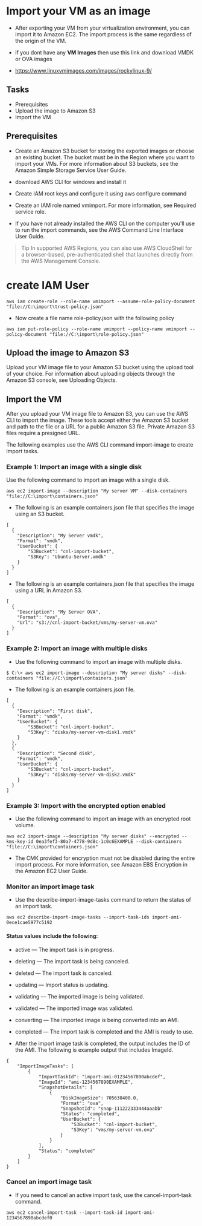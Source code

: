 # Import your VM as an image

- After exporting your VM from your virtualization environment, you can import it to Amazon EC2. The import process is the same regardless of the origin of the VM.

- if you dont have any **VM Images** then use this link and download VMDK or OVA images
- https://www.linuxvmimages.com/images/rockylinux-9/


## Tasks

- Prerequisites
- Upload the image to Amazon S3
- Import the VM


## Prerequisites

- Create an Amazon S3 bucket for storing the exported images or choose an existing bucket. The bucket must be in the Region where you want to import your VMs. For more information about S3 buckets, see the Amazon Simple Storage Service User Guide.

- download AWS CLI for windows and install it
- Create IAM root keys and configure it using aws configure command

- Create an IAM role named vmimport. For more information, see Required service role.

- If you have not already installed the AWS CLI on the computer you'll use to run the import commands, see the AWS Command Line Interface User Guide.

> Tip
> In supported AWS Regions, you can also use AWS CloudShell for a browser-based, pre-authenticated shell that launches directly from the AWS Management Console.

# create IAM User
```
aws iam create-role --role-name vmimport --assume-role-policy-document "file://C:\import\trust-policy.json"
```
- Now create a file name role-policy.json with the following policy
```
aws iam put-role-policy --role-name vmimport --policy-name vmimport --policy-document "file://C:\import\role-policy.json"

```

## Upload the image to Amazon S3

Upload your VM image file to your Amazon S3 bucket using the upload tool of your choice. For information about uploading objects through the Amazon S3 console, see Uploading Objects.

## Import the VM

After you upload your VM image file to Amazon S3, you can use the AWS CLI to import the image. These tools accept either the Amazon S3 bucket and path to the file or a URL for a public Amazon S3 file. Private Amazon S3 files require a presigned URL.

The following examples use the AWS CLI command import-image to create import tasks.

### Example 1: Import an image with a single disk

Use the following command to import an image with a single disk.

```
aws ec2 import-image --description "My server VM" --disk-containers "file://C:\import\containers.json"

```

- The following is an example containers.json file that specifies the image using an S3 bucket.
```
[
  {
    "Description": "My Server vmdk",
    "Format": "vmdk",
    "UserBucket": {
        "S3Bucket": "cnl-import-bucket",
        "S3Key": "Ubuntu-Server.vmdk"
    }
  }
]

```
- The following is an example containers.json file that specifies the image using a URL in Amazon S3.

```
[
  {
    "Description": "My Server OVA",
    "Format": "ova",
    "Url": "s3://cnl-import-bucket/vms/my-server-vm.ova"
  }
]
```


### Example 2: Import an image with multiple disks

- Use the following command to import an image with multiple disks.
```
$ C:\> aws ec2 import-image --description "My server disks" --disk-containers "file://C:\import\containers.json"
```

- The following is an example containers.json file.
```
[
  {
    "Description": "First disk",
    "Format": "vmdk",
    "UserBucket": {
        "S3Bucket": "cnl-import-bucket",
        "S3Key": "disks/my-server-vm-disk1.vmdk"
    }
  },          
  {
    "Description": "Second disk",
    "Format": "vmdk",
    "UserBucket": {
        "S3Bucket": "cnl-import-bucket",
        "S3Key": "disks/my-server-vm-disk2.vmdk"
    }
  }
]
```

### Example 3: Import with the encrypted option enabled

- Use the following command to import an image with an encrypted root volume.
```
aws ec2 import-image --description "My server disks" --encrypted --kms-key-id 0ea3fef3-80a7-4778-9d8c-1c0c6EXAMPLE --disk-containers "file://C:\import\containers.json"

```

- The CMK provided for encryption must not be disabled during the entire import process. For more information, see Amazon EBS Encryption in the Amazon EC2 User Guide.

### Monitor an import image task
- Use the describe-import-image-tasks command to return the status of an import task.

```
aws ec2 describe-import-image-tasks --import-task-ids import-ami-0ece1cae5977c5192
```


#### Status values include the following:

- active — The import task is in progress.

- deleting — The import task is being canceled.

- deleted — The import task is canceled.

- updating — Import status is updating.

- validating — The imported image is being validated.

- validated — The imported image was validated.

- converting — The imported image is being converted into an AMI.

- completed — The import task is completed and the AMI is ready to use.


- After the import image task is completed, the output includes the ID of the AMI. The following is example output that includes ImageId.

```
{
    "ImportImageTasks": [
        {
            "ImportTaskId": "import-ami-01234567890abcdef",
            "ImageId": "ami-1234567890EXAMPLE",
            "SnapshotDetails": [
                {
                    "DiskImageSize": 705638400.0,
                    "Format": "ova",
                    "SnapshotId": "snap-111222333444aaabb"
                    "Status": "completed",
                    "UserBucket": {
                        "S3Bucket": "cnl-import-bucket",
                        "S3Key": "vms/my-server-vm.ova"
                    }
                }
            ],
            "Status": "completed"
        }
    ]
}

```

### Cancel an import image task
- If you need to cancel an active import task, use the cancel-import-task command.

```
aws ec2 cancel-import-task --import-task-id import-ami-1234567890abcdef0
```